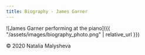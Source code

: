 ```yaml
---
title: Biography - James Garner
---
```


![James Garner performing at the piano]({{ "/assets/images/biography_photo.png" | relative_url }})
<div class="image-footnote">© 2020 Natalia Malysheva</div>
